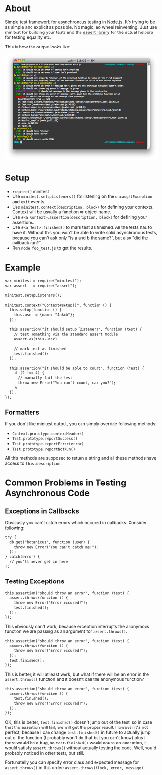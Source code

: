 # About

Simple test framework for asynchronous testing in [Node.js](http://nodejs.org/). It's trying to be as simple and explicit as possible. No magic, no wheel reinventing. Just use minitest for building your tests and the [assert library](http://nodejs.org/api.html#assert-212) for the actual helpers for testing equality etc.

This is how the output looks like:

![Minitest.js output](http://github.com/botanicus/minitest.js/raw/master/minitest.png)

# Setup

* `require()` minitest
* Use `minitest.setupListeners()` for listening on the `uncaughtException` and `exit` events.
* Use `minitest.context(description, block)` for defining your contexts. Context will be usually a function or object name.
* Use `#<a Context>.assertion(description, block)` for defining your assertions.
* Use `#<a Test>.finished()` to mark test as finished. All the tests has to have it. Without this you won't be able to write solid asynchronous tests, because you can't ask only "is a and b the same?", but also "did the callback run?".
* Run `node foo_test.js` to get the results.

# Example

    var minitest = require("minitest");
    var assert   = require("assert");

    minitest.setupListeners();
  
    minitest.context("Context#setup()", function () {
      this.setup(function () {
        this.user = {name: "Jakub"};
      });

      this.assertion("it should setup listeners", function (test) {
        // test something via the standard assert module
        assert.ok(this.user)

        // mark test as finished
        test.finished();
      });

      this.assertion("it should be able to count", function (test) {
        if (2 !== 4) {
          // manually fail the test
          throw new Error("You can't count, can you?");
        };
      });
    });

## Formatters

If you don't like minitest output, you can simply override following methods:

* `Context.prototype.contextHeader()`
* `Test.prototype.reportSuccess()`
* `Test.prototype.reportError(error)`
* `Test.prototype.reportNotRun()`

All this methods are supposed to return a string and all these methods have access to `this.description`.

# Common Problems in Testing Asynchronous Code

## Exceptions in Callbacks

Obviously you can't catch errors which occured in callbacks. Consider following:

    try {
      db.get("botanicus", function (user) {
        throw new Error("You can't catch me!");
      });
    } catch(error) {
      // you'll never get in here
    };

## Testing Exceptions

    this.assertion("should throw an error", function (test) {
      assert.throws(function () {
        throw new Error("Error occured!");
        test.finished();
      });
    });

This obviously can't work, because exception interrupts the anonymous function we are passing as an argument for `assert.throws()`.

    this.assertion("should throw an error", function (test) {
      assert.throws(function () {
        throw new Error("Error occured!");
      });
      test.finished();
    });

This is better, it will at least work, but what if there will be an error in the `assert.throws()` function and it doesn't call the anonymous function?

    this.assertion("should throw an error", function (test) {
      assert.throws(function () {
        test.finished();
        throw new Error("Error occured!");
      });
    });

OK, this is better, `test.finished()` doesn't jump out of the test, so in case that the assertion will fail, we will get the proper result. However it's not perfect, because I can change `test.finished()` in future to actually jump out of the function (I probably won't do that but you can't know) plus if there would be a bug, so `test.finished()` would cause an exception, it would satisfy `assert.throws()` without actually testing the code. Well, you'd probably noticed in other tests, but still.

Fortunatelly you can specify error class and expected message for `assert.throws()` in this order: `assert.throws(block, error, message)`.
